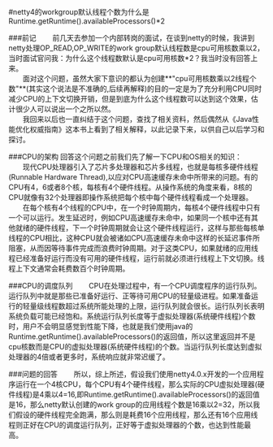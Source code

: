 #netty4的workgroup默认线程个数为什么是Runtime.getRuntime().availableProcessors()*2

###前记
&emsp;&emsp;前几天去参加一个内部转岗的面试，在谈到netty的时候，我讲到netty处理OP_READ,OP_WRITE的work group默认线程数是cpu可用核数乘以2，当时面试官问我：为什么这个线程数默认是cpu可用核数*2？我当时没有回答上来。  
&emsp;&emsp;面对这个问题，虽然大家下意识的都认为创建**"cpu可用核数乘以2线程个数"**(其实这个说法是不准确的,后续再解释)的目的一定是为了充分利用CPU同时减少CPU的上下文切换开销，但是到底为什么这个线程数可以达到这个效果，估计很少人可以说出一个之所以然。    
&emsp;&emsp;我回来以后也一直纠结于这个问题，查找了相关资料，然后偶然从《Java性能优化权威指南》这本书上看到了相关解释，以此记录下来，以供自己以后学习和探讨。

###CPU的架构
回答这个问题之前我们先了解一下CPU和OS相关的知识：  
&emsp;&emsp;现代CPU处理器引入了芯片多处理器和芯片多线程，也就是每核多硬件线程(Runnable Hardware Thread),以应对CPU高速缓存未命中所带来的问题。有的CPU有4，6或者8个核，每核有4个硬件线程。从操作系统的角度来看，8核的CPU就像有32个处理器即操作系统把每个核中每个硬件线程看成一个处理器。
&emsp;&emsp;在每个核有4个线程的CPU中，在一个时钟周期内，每核4个硬件线程中只有一个可以运行。发生延迟时，例如CPU高速缓存未命中，如果同一个核中还有其他就绪的硬件线程，下一个时钟周期就会让这个硬件线程运行，这样与那些每核单线程的CPU相比，这种CPU就会被诸如CPU高速缓存未命中这样的长延迟事件所阻塞，从而因等待事件完成而浪费时钟周期。对于这类CPU，如果就绪的应用线程已经准备好运行而没有可用的硬件线程，运行前就必须进行线程上下文切换。线程上下文通常会耗费数百个时钟周期。

###CPU的调度队列
&emsp;&emsp;CPU在处理过程中，有一个CPU调度程序的运行队列。运行队列中就是那些已准备好运行、正等待可用CPU的轻量级进程。如果准备运行的轻量级线程数超过系统所能处理的上限，运行队列就会很长。运行队列长表明系统负载可能已经饱和。系统运行队列长度等于虚拟处理器(系统硬件线程)个数时，用户不会明显感觉到性能下降，也就是我们使用java的Runtime.getRuntime().availableProcessors()的返回值，所以这里返回并不是cpu核数而是CPU的虚拟处理器(系统硬件线程)的个数。当运行队列长度达到虚拟处理器的4倍或者更多时，系统响应就非常迟缓了。  

###问题的回答
&emsp;&emsp;所以，综上所述，假设我们使用netty4.0.x开发的一个应用程序运行在一个4核CPU，每个CPU有4个硬件线程，那么实际的CPU虚拟处理器(硬件线程)是4乘以4=16,即Runtime.getRuntime().availableProcessors()的返回值是16，那么netty默认创建的work group的应用线程个数是16乘以2=32，所以我们假设的硬件线程完全跑满，那么则是耗费16个应用线程，那么还有16个应用线程则正好在CPU的调度运行队列，正好等于虚拟处理器的个数，也达到性能最高。